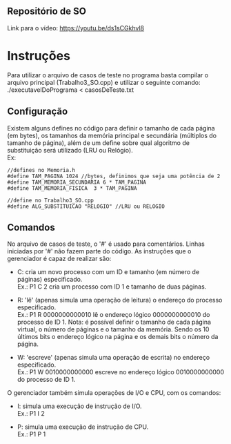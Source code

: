 ## Repositório de SO
Link para o vídeo: https://youtu.be/ds1sCGkhvl8

# Instruções
Para utilizar o arquivo de casos de teste no programa basta compilar o arquivo principal (Trabalho3_SO.cpp)
e utilizar o seguinte comando:
./executavelDoPrograma < casosDeTeste.txt

## Configuração
Existem alguns defines no código para definir o tamanho de cada página (em bytes), os tamanhos da memória principal e secundária (múltiplos do tamanho de página), além de um define sobre qual algoritmo de substituição será utilizado (LRU ou Relógio).<br/>
Ex:

```
//defines no Memoria.h
#define TAM_PAGINA 1024 //bytes, definimos que seja uma potência de 2
#define TAM_MEMORIA_SECUNDARIA 6 * TAM_PAGINA
#define TAM_MEMORIA_FISICA  3 * TAM_PAGINA
```
```
//define no Trabalho3_SO.cpp
#define ALG_SUBSTITUICAO "RELOGIO" //LRU ou RELOGIO
```

## Comandos
No arquivo de casos de teste, o '#' é usado para comentários. Linhas iniciadas por '#' não fazem parte do código.
As instruções que o gerenciador é capaz de realizar são:
- C: cria um novo processo com um ID e tamanho (em número de páginas) especificado.<br/>
	Ex.: P1 C 2 cria um processo com ID 1 e tamanho de duas páginas.

- R: 'lê' (apenas simula uma operação de leitura) o endereço do processo especificado.<br/>
	Ex.: P1 R 0000000000010 lê o endereço lógico 0000000000010 do processo de ID 1.
	Nota: é possível definir o tamanho de cada página virtual, o número de páginas e o tamanho da memória.
	Sendo os 10 últimos bits o endereço lógico na página e os demais bits o número da página.

- W: 'escreve' (apenas simula uma operação de escrita) no endereço especificado.<br/>
	Ex.: P1 W 0010000000000 escreve no endereço lógico 0010000000000 do processo de ID 1.

O gerenciador também simula operações de I/O e CPU, com os comandos:
- I: simula uma execução de instrução de I/O.<br/>
	Ex.: P1 I 2

- P: simula uma execução de instrução de CPU.<br/>
	Ex.: P1 P 1
